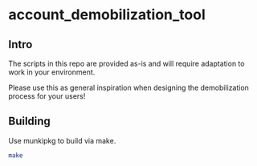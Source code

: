 # account_demobilization_tool

## Intro

The scripts in this repo are provided as-is and will require adaptation to work in your environment.

Please use this as general inspiration when designing the demobilization process for your users!


## Building

Use munkipkg to build via make.

```sh
make
```
